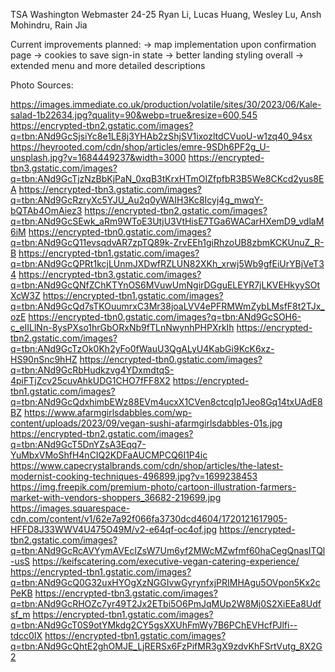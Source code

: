 TSA Washington Webmaster 24-25
Ryan Li, Lucas Huang, Wesley Lu, Ansh Mohindru, Rain Jia

Current improvements planned:
-> map implementation upon confirmation page
-> cookies to save sign-in state
-> better landing styling overall
-> extended menu and more detailed descriptions

Photo Sources:

https://images.immediate.co.uk/production/volatile/sites/30/2023/06/Kale-salad-1b22634.jpg?quality=90&webp=true&resize=600,545
https://encrypted-tbn2.gstatic.com/images?q=tbn:ANd9GcSjsiYc8e1LE8j3YHAb2zShjSV1ixozltdCVuoU-w1zq40_94sx
https://heyrooted.com/cdn/shop/articles/emre-9SDh6PF2g_U-unsplash.jpg?v=1684449237&width=3000
https://encrypted-tbn3.gstatic.com/images?q=tbn:ANd9GcTjzNzBbKjPaN_0xqB3tKrxHTmOIZfpfbR3B5We8CKcd2yus8EA
https://encrypted-tbn3.gstatic.com/images?q=tbn:ANd9GcRzryXc5YJU_Au2q0yWAIH3Kc8Icyj4g_mwqY-bQTAb4OmAiez3
https://encrypted-tbn2.gstatic.com/images?q=tbn:ANd9GcSEwk_aRm9WToE3UtjU3VtHisE7TGa6WACarHXemD9_vdlaM6iM
https://encrypted-tbn0.gstatic.com/images?q=tbn:ANd9GcQ11evsqdvAR7zpTQ89k-ZrvEEh1giRhzoUB8zbmKCKUnuZ_R-B
https://encrypted-tbn1.gstatic.com/images?q=tbn:ANd9GcQPRt1kcjLUnmJXDwfRZLUN82XKh_xrwj5Wb9gfEiUrYBjVeT34
https://encrypted-tbn3.gstatic.com/images?q=tbn:ANd9GcQNfZChKTYnOS6MVuwUmNgirDGguELEYR7jLKVEHkyySOtXcW3Z
https://encrypted-tbn1.gstatic.com/images?q=tbn:ANd9GcQd7sTKOuumrxC3Mr38joaLVV4ePFRMWmZybLMsfF8t2TJx_ozE
https://encrypted-tbn0.gstatic.com/images?q=tbn:ANd9GcSOH6-c_eIILlNn-8ysPXso1hrGbORxNb9fTLnNwynhPHPXrkIh
https://encrypted-tbn2.gstatic.com/images?q=tbn:ANd9GcTzOk0Kh2yFo0fWauU3QgALyU4KabGi9KcK6xz-HS90nSnc9hHZ
https://encrypted-tbn0.gstatic.com/images?q=tbn:ANd9GcRbHudkzvg4YDxmdtqS-4piFTjZcv25cuvAhkUDG1CHO7fFF8X2
https://encrypted-tbn1.gstatic.com/images?q=tbn:ANd9GcQdxhimbEWz88EVm4ucxX1CVen8ctcqIp1Jeo8Gq14txUAdE8BZ
https://www.afarmgirlsdabbles.com/wp-content/uploads/2023/09/vegan-sushi-afarmgirlsdabbles-01s.jpg
https://encrypted-tbn2.gstatic.com/images?q=tbn:ANd9GcT5DnYZsA3Eqq7-YuMbxVMoShfH4nCIQ2KDFaAUCMPCQ6I1P4ic
https://www.capecrystalbrands.com/cdn/shop/articles/the-latest-modernist-cooking-techniques-496899.jpg?v=1699238453
https://img.freepik.com/premium-photo/cartoon-illustration-farmers-market-with-vendors-shoppers_36682-219699.jpg
https://images.squarespace-cdn.com/content/v1/62e7a92f066fa3730dcd4604/1720121617905-HFFD8J33WWV4U475O49M/v2-e64qf-oc4of.jpg
https://encrypted-tbn2.gstatic.com/images?q=tbn:ANd9GcRcAVYymAVEcIZsW7Um6yf2MWcMZwfmf60haCegQnasITQl-usS
https://keifscatering.com/executive-vegan-catering-experience/
https://encrypted-tbn1.gstatic.com/images?q=tbn:ANd9GcQ0G32uxHYOgXzNGGIvwGyrynfxjPRIMHAgu5OVpon5Kx2cPeKB
https://encrypted-tbn3.gstatic.com/images?q=tbn:ANd9GcRHOZc7yr49T2Jx2ETbi5O6PmJqMUp2W8Mj0S2XiEEa8Udfsf_m
https://encrypted-tbn1.gstatic.com/images?q=tbn:ANd9GcT0S9otYMkdg2CY5gsXXUhFmWy7B6PChEVHcfPJlfi--tdcc0IX
https://encrypted-tbn1.gstatic.com/images?q=tbn:ANd9GcQhtE2ghOMJE_LjRERSx6FzPifMR3gX9zdvKhFSrtVutg_8X2G2
